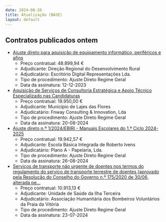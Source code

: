 ```yaml
---
date: 2024-08-26
title: Atualização (BASE)
layout: default
---
```

## Contratos publicados ontem

* [Ajuste direto para aquisição de equipamento informático, periféricos e afins](https://www.base.gov.pt/Base4/pt/detalhe/?type=contratos&id=10887313)
  * Preço contratual: 48.899,94 €
  * Adjudicante: Direção Regional do Desenvolvimento Rural
  * Adjudicatário: Escritório Digital Representações Lda.
  * Tipo de procedimento: Ajuste Direto Regime Geral
  * Data da assinatura: 12-12-2023
* [Aquisição de Serviços de Consultoria Estratégica e Apoio Técnico Especializado nas Candidaturas](https://www.base.gov.pt/Base4/pt/detalhe/?type=contratos&id=10886196)
  * Preço contratual: 19.950,00 €
  * Adjudicante: Município de Lajes das Flores
  * Adjudicatário: Fnway Consulting & Innovation, Lda
  * Tipo de procedimento: Ajuste Direto Regime Geral
  * Data da assinatura: 20-08-2024
* [Ajuste direto n.º 1/2024/EBIRI - Manuais Escolares do 1.º Ciclo 2024-2025](https://www.base.gov.pt/Base4/pt/detalhe/?type=contratos&id=10887379)
  * Preço contratual: 19.942,57 €
  * Adjudicante: Escola Básica Integrada de Roberto Ivens
  * Adjudicatário: Plano A - Papelaria, Lda.
  * Tipo de procedimento: Ajuste Direto Regime Geral
  * Data da assinatura: 26-08-2024
* [Serviços de transporte não urgente de doentes nos termos do regulamento do serviço de transporte terrestre de doentes (aprovado pela Resolução do Conselho do Governo n.º 175/2020 de 30/06, alterada pe...](https://www.base.gov.pt/Base4/pt/detalhe/?type=contratos&id=10887764)
  * Preço contratual: 10.913,13 €
  * Adjudicante: Unidade de Saúde da Ilha Terceira
  * Adjudicatário: Associação Humanitária dos Bombeiros Voluntários da Praia da Vitória
  * Tipo de procedimento: Ajuste Direto Regime Geral
  * Data da assinatura: 23-07-2024
